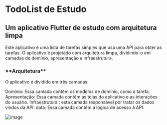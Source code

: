
<h1>TodoList de Estudo</h1>

<h2>Um aplicativo Flutter de estudo com arquitetura limpa</h2>

Este aplicativo é uma lista de tarefas simples que usa uma API para obter as tarefas. O aplicativo é projetado com arquitetura limpa, dividindo-o em camadas de domínio, apresentação e infraestrutura.





<h3>**Arquitetura**</h3>

O aplicativo é dividido em três camadas:

Domínio: Essa camada contém os modelos de domínio, como a tarefa.
Apresentação: Essa camada contém as telas do aplicativo e as interações do usuário.
Infraestrutura : esta camada responsável por tratar os dados vindos da API.
data: Essa camada contém a lógica de acesso à API.

![image](https://github.com/KaiserGid/flutter_playground/assets/6286170/1ffb4480-f8b0-47ec-ba5c-875cc99b6549)

